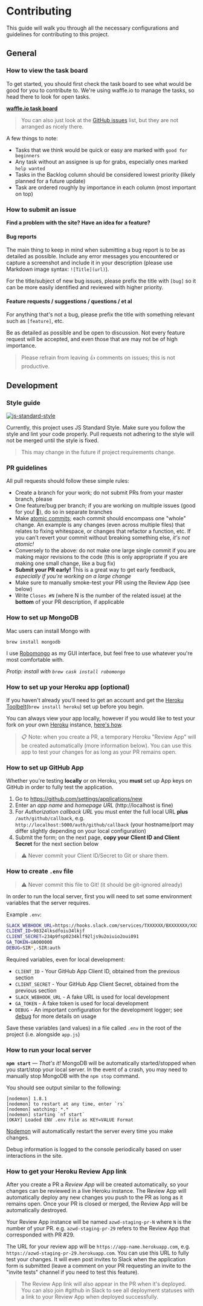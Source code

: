 # Contributing

This guide will walk you through all the necessary configurations and guidelines for contributing to this project.

## General

### How to view the task board

To get started, you should first check the task board to see what would be good for you to contribute to. We're using waffle.io to manage the tasks, so head there to look for open tasks.

[**waffle.io task board**](https://waffle.io/therealklanni/az-webdevs)

> You can also just look at the [GitHub issues](https://github.com/therealklanni/az-webdevs/issues) list, but they are not arranged as nicely there.

A few things to note:

- Tasks that we think would be quick or easy are marked with `good for beginners`
- Any task without an assignee is up for grabs, especially ones marked `help wanted`
- Tasks in the Backlog column should be considered lowest priority (likely planned for a future update)
- Task are ordered roughly by importance in each column (most important on top)

### How to submit an issue

**Find a problem with the site? Have an idea for a feature?**

#### Bug reports

The main thing to keep in mind when submitting a bug report is to be as detailed as possible. Include any error messages you encountered or capture a screenshot and include it in your description (please use Markdown image syntax: `![Title](url)`).

For the title/subject of new bug issues, please prefix the title with `[bug]` so it can be more easily identified and reviewed with higher priority.

#### Feature requests / suggestions / questions / et al

For anything that's not a bug, please prefix the title with something relevant such as `[feature]`, etc.

Be as detailed as possible and be open to discussion. Not every feature request will be accepted, and even those that are may not be of high importance.

> Please refrain from leaving :+1: comments on issues; this is not productive.

## Development

### Style guide

[![js-standard-style](https://cdn.rawgit.com/feross/standard/master/badge.svg)](https://github.com/feross/standard)

Currently, this project uses JS Standard Style. Make sure you follow the style and lint your code properly. Pull requests not adhering to the style will not be merged until the style is fixed.

> This may change in the future if project requirements change.

### PR guidelines

All pull requests should follow these simple rules:

- Create a branch for your work; do not submit PRs from your master branch, please
- One feature/bug per branch; if you are working on multiple issues (good for you! :beers:), do so in separate branches
- Make [atomic commits](https://en.wikipedia.org/wiki/Atomic_commit#Atomic_commit_convention); each commit should encompass one "whole" change. An example is any changes (even across multiple files) that relates to fixing whitespace, or changes that refactor a function, etc. If you can't revert your commit without breaking something else, *it's not atomic!*
- Conversely to the above: do not make one large single commit if you are making major revisions to the code (this is only appropriate if you are making one small change, like a bug fix)
- **Submit your PR early!** This is a great way to get early feedback, *especially if you're working on a large change*
- Make sure to manually smoke-test your PR using the Review App (see below)
- Write `Closes #N` (where N is the number of the related issue) at the **bottom** of your PR description, if applicable

### How to set up MongoDB

Mac users can install Mongo with

```
brew install mongodb
```

I use [Robomongo](http://robomongo.org) as my GUI interface, but feel free to use whatever you're most comfortable with.

*Protip: install with `brew cask install robomongo`*

### How to set up your Heroku app (optional)

If you haven't already you'll need to get an account and get the [Heroku Toolbelt](https://toolbelt.heroku.com)(`brew install heroku`) set up before you begin.

You can always view your app locally, however if you would like to test your fork on your own [Heroku](https://heroku.com) instance, [here's how](https://devcenter.heroku.com/articles/getting-started-with-nodejs#deploy-the-app).

> :clipboard: Note: when you create a PR, a temporary Heroku "Review App" will be created automatically (more information below). You can use this app to test your changes for as long as your PR remains open.

### How to set up GitHub App

Whether you're testing **locally** or on Heroku, you **must** set up App keys on GitHub in order to fully test the application.

1. Go to https://github.com/settings/applications/new
1. Enter an *app name* and *homepage URL* (http://localhost is fine)
1. For *Authorization callback URL* you must enter the full local URL **plus** `/auth/github/callback`, e.g. `http://localhost:5000/auth/github/callback` (your hostname/port may differ slightly depending on your local configuration)
1. Submit the form; on the next page, **copy your Client ID and Client Secret** for the next section below

> :warning: Never commit your Client ID/Secret to Git or share them.

### How to create `.env` file

> :warning: Never commit this file to Git! (it should be git-ignored already)

In order to run the local server, first you will need to set some environment variables that the server requires.

Example `.env`:

```bash
SLACK_WEBHOOK_URL=https://hooks.slack.com/services/TXXXXXX/BXXXXXXX/XXXXXXXXXXXXXXXXXXXXXXXXX
CLIENT_ID=98324lksdfoiu34lkjf
CLIENT_SECRET=234p9fsp0234klf92ljs9u2oiuio2oui091
GA_TOKEN=UA000000
DEBUG=SIR*,-SIR:auth
```

Required variables, even for local development:

- `CLIENT_ID` - Your GitHub App Client ID, obtained from the previous section
- `CLIENT_SECRET` - Your GitHub App Client Secret, obtained from the previous section
- `SLACK_WEBHOOK_URL` - A fake URL is used for local development
- `GA_TOKEN` - A fake token is used for local development
- `DEBUG` - An important configuration for the development logger; see [debug](https://github.com/visionmedia/debug) for more details on usage

Save these variables (and values) in a file called `.env` in the root of the project (i.e. alongside `app.js`)

### How to run your local server

**`npm start`** — *That's it!* MongoDB will be automatically started/stopped when you start/stop your local server. In the event of a crash, you may need to manually stop MongoDB with the `npm stop` command.

You should see output similar to the following:

```
[nodemon] 1.8.1
[nodemon] to restart at any time, enter `rs`
[nodemon] watching: *.*
[nodemon] starting `nf start`
[OKAY] Loaded ENV .env File as KEY=VALUE Format
```

[Nodemon](https://github.com/nodemon/nodemon) will automatically restart the server every time you make changes.

Debug information is logged to the console periodically based on user interactions in the site.

### How to get your Heroku Review App link

After you create a PR a *Review App* will be created automatically, so your changes can be reviewed in a live Heroku instance. The Review App will automatically deploy any new changes you push to the PR as long as it remains open. Once your PR is closed or merged, the Review App will be automatically destroyed.

Your Review App instance will be named `azwd-staging-pr-N` where `N` is the number of your PR. e.g. `azwd-staging-pr-29` refers to the Review App that corresponded with PR #29.

The URL for your review app will be `https://app-name.herokuapp.com`, e.g. `https://azwd-staging-pr-29.herokuapp.com`. You can use this URL to fully test your changes. It will even post invites to Slack when the application form is submitted (leave a comment on your PR requesting an invite to the "invite tests" channel if you need to test this feature).

> The Review App link will also appear in the PR when it's deployed. You can also join #github in Slack to see all deployment statuses with a link to your Review App when deployed successfully.
